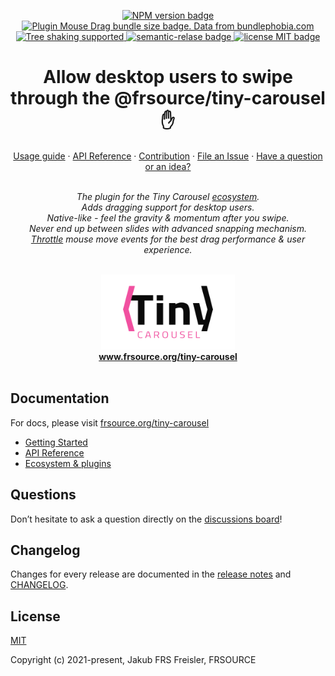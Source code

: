 <p align="center">
  <a href="https://www.npmjs.com/package/@frsource/tiny-carousel-plugin-mouse-drag">
    <img src="https://img.shields.io/npm/v/@frsource/tiny-carousel-plugin-mouse-drag" alt="NPM version badge">
  </a>
  <a href="https://bundlephobia.com/result?p=@frsource/tiny-carousel-plugin-mouse-drag" title="Visit bundlephobia for more details!">
    <img src="https://img.shields.io/bundlephobia/minzip/@frsource/tiny-carousel-plugin-mouse-drag" alt="Plugin Mouse Drag bundle size badge. Data from bundlephobia.com">
  </a>
  <a href="https://bundlephobia.com/result?p=@frsource/tiny-carousel-plugin-mouse-drag">
    <img src="https://badgen.net/bundlephobia/tree-shaking/@frsource/tiny-carousel-plugin-mouse-drag" alt="Tree shaking supported">
  </a>
  <a href="https://github.com/semantic-release/semantic-release">
    <img src="https://img.shields.io/badge/%20%20%F0%9F%93%A6%F0%9F%9A%80-semantic--release-e10079.svg" alt="semantic-relase badge">
  </a>
  <a href="https://github.com/FRSOURCE/tiny-carousel/blob/master/LICENSE">
    <img src="https://img.shields.io/github/license/FRSOURCE/tiny-carousel" alt="license MIT badge">
  </a>
</p>

<h1 align="center">Allow desktop users to swipe through the @frsource/tiny-carousel ✋</h1>

<p align="center">
  <a href="https://www.frsource.org/tiny-carousel/guide/usage/#plugin-mouse-drag">Usage guide</a>
  ·
  <a href="https://www.frsource.org/tiny-carousel/api-reference/plugin-mouse-drag/">API Reference</a>
  ·
  <a href="https://www.frsource.org/tiny-carousel/contribution/">Contribution</a>
  ·
  <a href="https://github.com/FRSOURCE/tiny-carousel/issues">File an Issue</a>
  ·
  <a href="https://github.com/FRSOURCE/tiny-carousel/discussions">Have a question or an idea?</a>
  <br>
</p>

<p align="center">
  <br>
  <i>The plugin for the Tiny Carousel <a href="https://www.frsource.org/tiny-carousel/ecosystem/">ecosystem</a>.
    <br>Adds dragging support for desktop users.
    <br>Native-like - feel the gravity & momentum after you swipe.
    <br>Never end up between slides with advanced snapping mechanism.
    <br><a href="https://codeburst.io/throttling-and-debouncing-in-javascript-b01cad5c8edf" title="Click to learn more about throttling">Throttle</a> mouse move events for the best drag performance & user experience.
  <br></i>
  <br>
</p>


<p align="center">
  <img src="https://github.com/FRSOURCE/tiny-carousel/blob/master/src/logo.png" alt="Tiny carousel library logo" height="120px"/>
  <br>
  <a href="https://www.frsource.org/tiny-carousel"><strong>www.frsource.org/tiny-carousel</strong></a>
  <br>
  <br>
</p>


## Documentation

For docs, please visit [frsource.org/tiny-carousel](https://www.frsource.org/tiny-carousel/)

- [Getting Started](https://www.frsource.org/tiny-carousel/guide/usage/#plugin-mouse-drag)
- [API Reference](https://www.frsource.org/tiny-carousel/api-reference/plugin-mouse-drag/)
- [Ecosystem & plugins](https://www.frsource.org/tiny-carousel/ecosystem/)

## Questions

Don’t hesitate to ask a question directly on the [discussions board](https://github.com/FRSOURCE/tiny-carousel/discussions)!

## Changelog

Changes for every release are documented in the [release notes](https://github.com/FRSOURCE/tiny-carousel/releases) and [CHANGELOG](https://github.com/FRSOURCE/tiny-carousel/blob/master/packages/plugin-mouse-drag/CHANGELOG.md).

## License

[MIT](https://opensource.org/licenses/MIT)

Copyright (c) 2021-present, Jakub FRS Freisler, FRSOURCE
